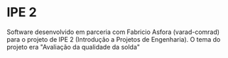 # IPE 2
Software desenvolvido em parceria com Fabricio Asfora (varad-comrad) para o projeto de IPE 2 (Introdução a Projetos de Engenharia). O tema do projeto era "Avaliação da qualidade da solda"
